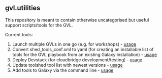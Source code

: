 ## gvl.utilities

This repository is meant to contain otherwise uncategorised but useful
support scripts/tools for the GVL.

Current tools:

1. Launch multiple GVLs in one go (e.g. for workshops) - [usage](launch_multiple_gvls/README.md)
2. Convert shed_tools_conf.xml to yaml (for creating an installable list of tools for the GVL playbook from an existing Galaxy installation) - [usage](convert_shed_tools_to_yaml/README.md)
3. Deploy Devstack (for cloudbridge development/testing) - [usage](deploy_devstack/README.md)
4. Update toolshed tool list with newest versions - [usage](toolshed_repo_updater/README.md)
5. Add tools to Galaxy via the command line - [usage](add_tools_to_Galaxy/README.md)
